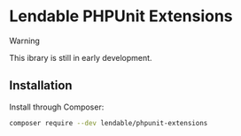 Lendable PHPUnit Extensions
========================

> [!WARNING]
> This ibrary is still in early development.

## Installation

Install through Composer:

```bash
composer require --dev lendable/phpunit-extensions
```
